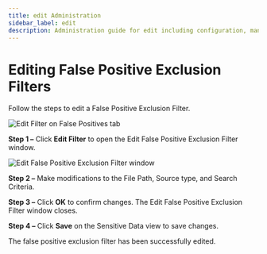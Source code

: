 ```yaml
---
title: edit Administration
sidebar_label: edit
description: Administration guide for edit including configuration, management, and best practices for Access Analyzer.
---
```


# Editing False Positive Exclusion Filters

Follow the steps to edit a False Positive Exclusion Filter.

![Edit Filter on False Positives tab](/img/product_docs/accessanalyzer/admin/settings/sensitivedata/exclusions/editfilter.webp)

**Step 1 –** Click **Edit Filter** to open the Edit False Positive Exclusion Filter window.

![Edit False Positive Exclusion Filter window](/img/product_docs/accessanalyzer/admin/settings/sensitivedata/exclusions/editexclusionfilterwindow.webp)

**Step 2 –** Make modifications to the File Path, Source type, and Search Criteria.

**Step 3 –** Click **OK** to confirm changes. The Edit False Positive Exclusion Filter window
closes.

**Step 4 –** Click **Save** on the Sensitive Data view to save changes.

The false positive exclusion filter has been successfully edited.
